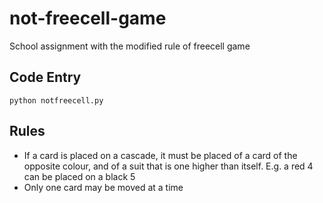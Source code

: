 # not-freecell-game
School assignment with the modified rule of freecell game

##  Code Entry
``` 
python notfreecell.py
``` 

## Rules
* If a card is placed on a cascade, it must be placed of a card of the opposite colour, and of a suit that is
one higher than itself. E.g. a red 4 can be placed on a black 5
* Only one card may be moved at a time

